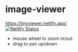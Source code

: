 # image-viewer
https://tinyviewer.netlify.app/  
[![Netlify Status](https://api.netlify.com/api/v1/badges/03f151a5-65ea-4f0f-8ae9-060291164bc5/deploy-status)](https://app.netlify.com/sites/tinyviewer/deploys)

- mouse wheel to zoom in/out
- drag to pan up/down
